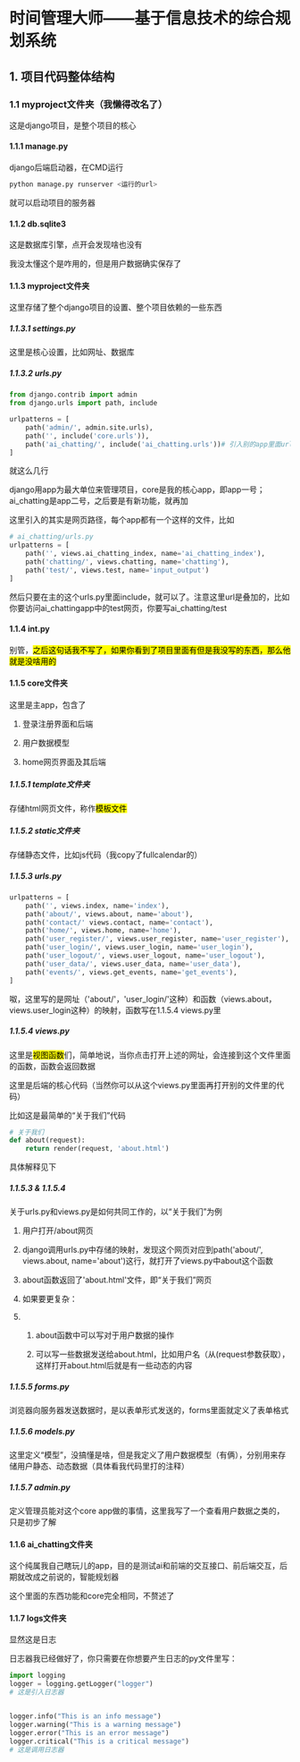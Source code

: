 # 时间管理大师――基于信息技术的综合规划系统

## 1. 项目代码整体结构

### 1.1 myproject文件夹（我懒得改名了）

这是django项目，是整个项目的核心

#### 1.1.1 manage.py

django后端启动器，在CMD运行

```bash
python manage.py runserver <运行的url>
```

就可以启动项目的服务器

#### 1.1.2 db.sqlite3

这是数据库引擎，点开会发现啥也没有

我没太懂这个是咋用的，但是用户数据确实保存了

#### 1.1.3 myproject文件夹

这里存储了整个django项目的设置、整个项目依赖的一些东西

##### 1.1.3.1 settings.py

这里是核心设置，比如网址、数据库

##### 1.1.3.2 urls.py

```python 
from django.contrib import admin
from django.urls import path, include

urlpatterns = [
    path('admin/', admin.site.urls),
    path('', include('core.urls')),
    path('ai_chatting/', include('ai_chatting.urls'))# 引入别的app里面urls.py里面的路径
] 
```

就这么几行

django用app为最大单位来管理项目，core是我的核心app，即app一号；ai_chatting是app二号，之后要是有新功能，就再加

这里引入的其实是网页路径，每个app都有一个这样的文件，比如

```python
# ai_chatting/urls.py
urlpatterns = [
    path('', views.ai_chatting_index, name='ai_chatting_index'),
    path('chatting/', views.chatting, name='chatting'),
    path('test/', views.test, name='input_output')
]
```

然后只要在主的这个urls.py里面include，就可以了。注意这里url是叠加的，比如你要访问ai_chattingapp中的test网页，你要写ai_chatting/test

#### 1.1.4 __int__.py

别管，<mark>之后这句话我不写了，如果你看到了项目里面有但是我没写的东西，那么他就是没啥用的</mark>

#### 1.1.5 core文件夹

这里是主app，包含了

1. 登录注册界面和后端

2. 用户数据模型

3. home网页界面及其后端

##### 1.1.5.1 template文件夹

存储html网页文件，称作<mark>模板文件</mark>

##### 1.1.5.2 static文件夹

存储静态文件，比如js代码（我copy了fullcalendar的）

##### 1.1.5.3 urls.py

```python
urlpatterns = [
    path('', views.index, name='index'),
    path('about/', views.about, name='about'),
    path('contact/' views.contact, name='contact'),
    path('home/', views.home, name='home'),
    path('user_register/', views.user_register, name='user_register'),
    path('user_login/', views.user_login, name='user_login'),
    path('user_logout/', views.user_logout, name='user_logout'),
    path('user_data/', views.user_data, name='user_data'),
    path('events/', views.get_events, name='get_events'),
]
```

呶，这里写的是网址（'about/'，'user_login/'这种）和函数（views.about，views.user_login这种）的映射，函数写在1.1.5.4 views.py里

##### 1.1.5.4 views.py

这里是<mark>视图函数</mark>们，简单地说，当你点击打开上述的网址，会连接到这个文件里面的函数，函数会返回数据

这里是后端的核心代码（当然你可以从这个views.py里面再打开别的文件里的代码）

比如这是最简单的“关于我们”代码

```python
# 关于我们
def about(request):
    return render(request, 'about.html')
```

具体解释见下

##### 1.1.5.3 & 1.1.5.4

关于urls.py和views.py是如何共同工作的，以“关于我们”为例

1. 用户打开/about网页

2. django调用urls.py中存储的映射，发现这个网页对应到path('about/', views.about, name='about')这行，就打开了views.py中about这个函数

3. about函数返回了'about.html'文件，即“关于我们”网页

4. 如果要更复杂：

5. 1. about函数中可以写对于用户数据的操作
   
   2. 可以写一些数据发送给about.html，比如用户名（从(request参数获取），这样打开about.html后就是有一些动态的内容



##### 1.1.5.5 forms.py

浏览器向服务器发送数据时，是以表单形式发送的，forms里面就定义了表单格式



##### 1.1.5.6 models.py

这里定义“模型”，没搞懂是啥，但是我定义了用户数据模型（有俩），分别用来存储用户静态、动态数据（具体看我代码里打的注释）



##### 1.1.5.7 admin.py

定义管理员能对这个core app做的事情，这里我写了一个查看用户数据之类的，只是初步了解



#### 1.1.6 ai_chatting文件夹

这个纯属我自己瞎玩儿的app，目的是测试ai和前端的交互接口、前后端交互，后期就改成之前说的，智能规划器

这个里面的东西功能和core完全相同，不赘述了



#### 1.1.7 logs文件夹

显然这是日志

日志器我已经做好了，你只需要在你想要产生日志的py文件里写：

```python
import logging
logger = logging.getLogger("logger")
# 这是引入日志器


logger.info("This is an info message")
logger.warning("This is a warning message")
logger.error("This is an error message")
logger.critical("This is a critical message")
# 这是调用日志器
```
